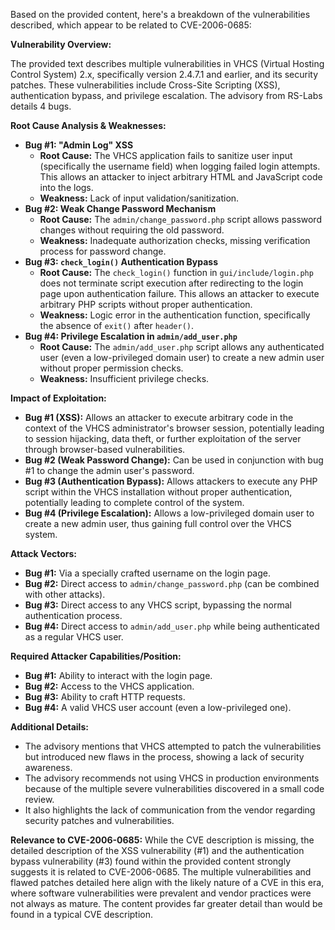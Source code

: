 Based on the provided content, here's a breakdown of the vulnerabilities described, which appear to be related to CVE-2006-0685:

**Vulnerability Overview:**

The provided text describes multiple vulnerabilities in VHCS (Virtual Hosting Control System) 2.x, specifically version 2.4.7.1 and earlier, and its security patches. These vulnerabilities include Cross-Site Scripting (XSS), authentication bypass, and privilege escalation. The advisory from RS-Labs details 4 bugs.

**Root Cause Analysis & Weaknesses:**

*   **Bug #1: "Admin Log" XSS**
    *   **Root Cause:** The VHCS application fails to sanitize user input (specifically the username field) when logging failed login attempts. This allows an attacker to inject arbitrary HTML and JavaScript code into the logs.
    *   **Weakness:** Lack of input validation/sanitization.
*   **Bug #2: Weak Change Password Mechanism**
    *   **Root Cause:** The `admin/change_password.php` script allows password changes without requiring the old password.
    *   **Weakness:** Inadequate authorization checks, missing verification process for password change.
*   **Bug #3: `check_login()` Authentication Bypass**
    *   **Root Cause:** The `check_login()` function in `gui/include/login.php` does not terminate script execution after redirecting to the login page upon authentication failure. This allows an attacker to execute arbitrary PHP scripts without proper authentication.
    *   **Weakness:** Logic error in the authentication function, specifically the absence of `exit()` after `header()`.
*   **Bug #4: Privilege Escalation in `admin/add_user.php`**
    *   **Root Cause:** The `admin/add_user.php` script allows any authenticated user (even a low-privileged domain user) to create a new admin user without proper permission checks.
    *   **Weakness:** Insufficient privilege checks.

**Impact of Exploitation:**

*   **Bug #1 (XSS):** Allows an attacker to execute arbitrary code in the context of the VHCS administrator's browser session, potentially leading to session hijacking, data theft, or further exploitation of the server through browser-based vulnerabilities.
*   **Bug #2 (Weak Password Change):** Can be used in conjunction with bug #1 to change the admin user's password.
*   **Bug #3 (Authentication Bypass):** Allows attackers to execute any PHP script within the VHCS installation without proper authentication, potentially leading to complete control of the system.
*   **Bug #4 (Privilege Escalation):** Allows a low-privileged domain user to create a new admin user, thus gaining full control over the VHCS system.

**Attack Vectors:**

*   **Bug #1:** Via a specially crafted username on the login page.
*   **Bug #2:** Direct access to `admin/change_password.php` (can be combined with other attacks).
*   **Bug #3:** Direct access to any VHCS script, bypassing the normal authentication process.
*   **Bug #4:** Direct access to `admin/add_user.php` while being authenticated as a regular VHCS user.

**Required Attacker Capabilities/Position:**

*   **Bug #1:** Ability to interact with the login page.
*   **Bug #2:** Access to the VHCS application.
*   **Bug #3:** Ability to craft HTTP requests.
*   **Bug #4:** A valid VHCS user account (even a low-privileged one).

**Additional Details:**

*   The advisory mentions that VHCS attempted to patch the vulnerabilities but introduced new flaws in the process, showing a lack of security awareness.
*   The advisory recommends not using VHCS in production environments because of the multiple severe vulnerabilities discovered in a small code review.
*   It also highlights the lack of communication from the vendor regarding security patches and vulnerabilities.

**Relevance to CVE-2006-0685:**
While the CVE description is missing, the detailed description of the XSS vulnerability (#1) and the authentication bypass vulnerability (#3) found within the provided content strongly suggests it is related to CVE-2006-0685. The multiple vulnerabilities and flawed patches detailed here align with the likely nature of a CVE in this era, where software vulnerabilities were prevalent and vendor practices were not always as mature. The content provides far greater detail than would be found in a typical CVE description.
